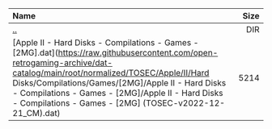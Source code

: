 |Name|Size|
|:---|---:|
|[..](../index.html)|DIR|
|[Apple II - Hard Disks - Compilations - Games - [2MG].dat](https://raw.githubusercontent.com/open-retrogaming-archive/dat-catalog/main/root/normalized/TOSEC/Apple/II/Hard Disks/Compilations/Games/[2MG]/Apple II - Hard Disks - Compilations - Games - [2MG]/Apple II - Hard Disks - Compilations - Games - [2MG] (TOSEC-v2022-12-21_CM).dat)|5214|
